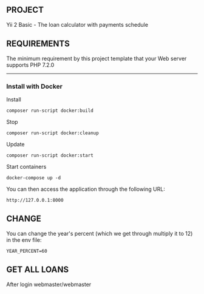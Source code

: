 
PROJECT
------------

Yii 2 Basic - The loan calculator with payments schedule

REQUIREMENTS
------------

The minimum requirement by this project template that your Web server supports PHP 7.2.0


------------

### Install with Docker

Install

    composer run-script docker:build
    
Stop 

    composer run-script docker:cleanup
      
Update

    composer run-script docker:start
    
Start containers

    docker-compose up -d
    
You can then access the application through the following URL:

    http://127.0.0.1:8000
    
    
CHANGE
-------------
    
You can change the year's percent (which we get through multiply it to 12) in the env file:

    YEAR_PERCENT=60


GET ALL LOANS
-------------

After login webmaster/webmaster








